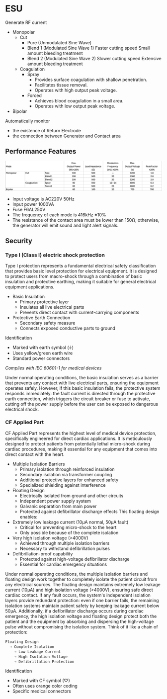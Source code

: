# ESU
Generate RF current

- Monopolar
  - Cut
    - Pure (Unmodulated Sine Wave)
    - Blend 1 (Modulated Sine Wave 1)
      Faster cutting speed
      Small amount bleeding treatment
    - Blend 2 (Modulated Sine Wave 2)
      Slower cutting speed
      Extensive amount bleeding treatment
  - Coagulation
    - Spray
      - Provides surface coagulation with shallow penetration.
      - Facilitates tissue removal.
      - Operates with high output peak voltage.
    - Forced
      - Achieves blood coagulation in a small area.
      - Operates with low output peak voltage.
- Bipolar

Automatically monitor 
- the existence of Return Electrode
- the connection between Generator and Contact area

## Performance Features
![performance](performance.png)
- Input voltage is AC220V 50Hz
- Input power 1000VA
- Fuse F6AL250V
- The frequency of each mode is 416kHz ±10%
- The resistance of the contact area must be lower than 150Ω; otherwise, the generator will emit sound and light alert signals.

## Security
### Type I (Class I) electric shock protection
Type I protection represents a fundamental electrical safety classification that provides basic level protection for electrical equipment. It is designed to protect users from macro-shock through a combination of basic insulation and protective earthing, making it suitable for general electrical equipment applications.
- Basic Insulation
  - Primary protective layer
  - Insulates all live electrical parts
  - Prevents direct contact with current-carrying components
- Protective Earth Connection
  - Secondary safety measure
  - Connects exposed conductive parts to ground

Identification
- Marked with earth symbol (⏚)
- Uses yellow/green earth wire
- Standard power connectors

_Complies with IEC 60601-1 for medical devices_

Under normal operating conditions, the basic insulation serves as a barrier that prevents any contact with live electrical parts, ensuring the equipment operates safely. However, if this basic insulation fails, the protective system responds immediately: the fault current is directed through the protective earth connection, which triggers the circuit breaker or fuse to activate, cutting off the power supply before the user can be exposed to dangerous electrical shock.

### CF Applied Part
CF Applied Part represents the highest level of medical device protection, specifically engineered for direct cardiac applications. It is meticulously designed to protect patients from potentially lethal micro-shock during cardiac procedures, making it essential for any equipment that comes into direct contact with the heart.
- Multiple Isolation Barriers
  - Primary isolation through reinforced insulation
  - Secondary isolation via transformer coupling
  - Additional protective layers for enhanced safety
  - Specialized shielding against interference
- Floating Design
  - Electrically isolated from ground and other circuits
  - Independent power supply system
  - Galvanic separation from main power
  - Protected against defibrillator discharge effects
This floating design enables:
- Extremely low leakage current (10µA normal, 50µA fault)
  - Critical for preventing micro-shock to the heart
  - Only possible because of the complete isolation
- Very high isolation voltage (>4000V)
  - Achieved through multiple isolation barriers
  - Necessary to withstand defibrillation pulses
- Defibrillation-proof capability
  - Protected against high-voltage defibrillator discharge
  - Essential for cardiac emergency situations

Under normal operating conditions, the multiple isolation barriers and floating design work together to completely isolate the patient circuit from any electrical sources. The floating design maintains extremely low leakage current (10µA) and high isolation voltage (>4000V), ensuring safe direct cardiac contact. If any fault occurs, the system's independent isolation layers provide redundant protection: even if one barrier fails, the remaining isolation systems maintain patient safety by keeping leakage current below 50µA. Additionally, if a defibrillator discharge occurs during cardiac emergency, the high isolation voltage and floating design protect both the patient and the equipment by absorbing and dispersing the high-voltage pulse without compromising the isolation system.
Think of it like a chain of protection:
```
Floating Design
  → Complete Isolation
    → Low Leakage Current
    → High Isolation Voltage
    → Defibrillation Protection
```

Identification
- Marked with CF symbol (♡)
- Often uses orange color coding
- Specific medical connectors
